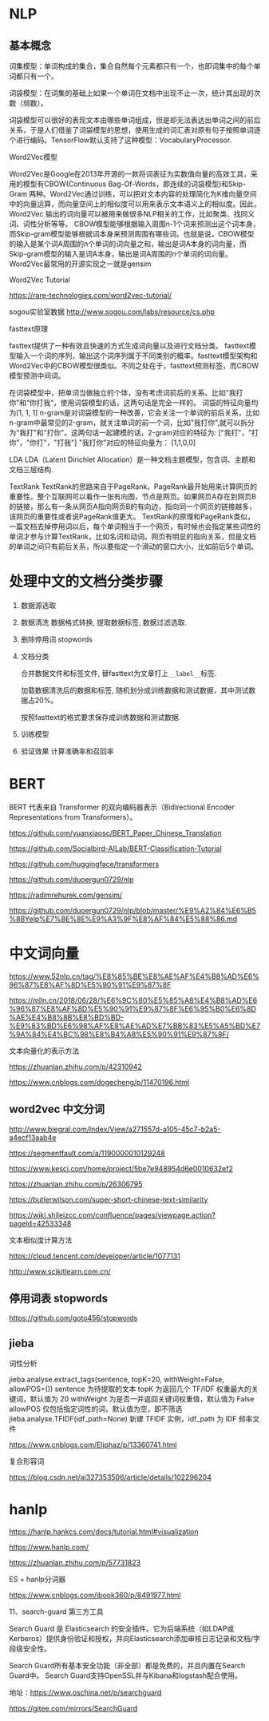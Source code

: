 # NLP

## 基本概念
词集模型：单词构成的集合，集合自然每个元素都只有一个，也即词集中的每个单词都只有一个。

词袋模型：在词集的基础上如果一个单词在文档中出现不止一次，统计其出现的次数（频数）。

词袋模型可以很好的表现文本由哪些单词组成，但是却无法表达出单词之间的前后关系，于是人们借鉴了词袋模型的思想，使用生成的词汇表对原有句子按照单词逐个进行编码。TensorFlow默认支持了这种模型：VocabularyProcessor.

Word2Vec模型

Word2Vec是Google在2013年开源的一款将词表征为实数值向量的高效工具，采用的模型有CBOW(Continuous Bag-Of-Words，即连续的词袋模型)和Skip-Gram 两种。Word2Vec通过训练，可以把对文本内容的处理简化为K维向量空间中的向量运算，而向量空间上的相似度可以用来表示文本语义上的相似度。因此，Word2Vec 输出的词向量可以被用来做很多NLP相关的工作，比如聚类、找同义词、词性分析等等。
CBOW模型能够根据输入周围n-1个词来预测出这个词本身，而Skip-gram模型能够根据词本身来预测周围有哪些词。也就是说，CBOW模型的输入是某个词A周围的n个单词的词向量之和，输出是词A本身的词向量，而Skip-gram模型的输入是词A本身，输出是词A周围的n个单词的词向量。 Word2Vec最常用的开源实现之一就是gensim

Word2Vec Tutorial

https://rare-technologies.com/word2vec-tutorial/

sogou实验室数据
http://www.sogou.com/labs/resource/cs.php


fasttext原理

fasttext提供了一种有效且快速的方式生成词向量以及进行文档分类。 fasttext模型输入一个词的序列，输出这个词序列属于不同类别的概率。fasttext模型架构和Word2Vec中的CBOW模型很类似。不同之处在于，fasttext预测标签，而CBOW模型预测中间词。

在词袋模型中，把单词当做独立的个体，没有考虑词前后的关系。比如"我打你"和“你打我“，使用词袋模型的话，这两句话是完全一样的。 词袋的特征向量均为[1, 1, 1]
n-gram是对词袋模型的一种改善，它会关注一个单词的前后关系，比如n-gram中最常见的2-gram，就关注单词的前一个词，比如"我打你",就可以拆分为"我打"和"打你"。这两句话一起建模的话，2-gram对应的特征为:
["我打"，"打你"，"你打"，"打我"]
"我打你"对应的特征向量为：
[1,1,0,0]

LDA
LDA（Latent Dirichlet Allocation）是一种文档主题模型，包含词、主题和文档三层结构.

TextRank
TextRank的思路来自于PageRank。PageRank最开始用来计算网页的重要性。整个互联网可以看作一张有向图，节点是网页。如果网页A存在到网页B的链接，那么有一条从网页A指向网页B的有向边，指向同一个网页的链接越多，该网页的重要性或者说PageRank值更大。
TextRank的原理和PageRank类似，一篇文档去掉停用词以后，每个单词相当于一个网页，有时候也会指定某些词性的单词才参与计算TextRank，比如名词和动词。网页有明显的指向关系，但是文档的单词之间只有前后关系，所以要指定一个滑动的窗口大小，比如前后5个单词。

# 处理中文的文档分类步骤

1. 数据源选取
2. 数据清洗
数据格式转换, 提取数据标签, 数据过滤选取.
3. 删除停用词 stopwords
4. 文档分类

    合并数据文件和标签文件, 替fasttext为文章打上`__label__`标签.

    加载数据清洗后的数据和标签, 随机划分成训练数据和测试数据，其中测试数据占20%。

    按照fasttext的格式要求保存成训练数据和测试数据.
5. 训练模型
6. 验证效果
    计算准确率和召回率

# BERT

BERT 代表来自 Transformer 的双向编码器表示（Bidirectional Encoder Representations from Transformers）。

https://github.com/yuanxiaosc/BERT_Paper_Chinese_Translation

https://github.com/Socialbird-AILab/BERT-Classification-Tutorial

https://github.com/huggingface/transformers


https://github.com/duoergun0729/nlp

https://radimrehurek.com/gensim/

https://github.com/duoergun0729/nlp/blob/master/%E9%A2%84%E6%B5%8BYelp%E7%BE%8E%E9%A3%9F%E8%AF%84%E5%88%86.md


# 中文词向量

https://www.52nlp.cn/tag/%E8%85%BE%E8%AE%AF%E4%B8%AD%E6%96%87%E8%AF%8D%E5%90%91%E9%87%8F

https://mlln.cn/2018/06/28/%E6%9C%80%E5%85%A8%E4%B8%AD%E6%96%87%E8%AF%8D%E5%90%91%E9%87%8F%E6%95%B0%E6%8D%AE%E4%B8%8B%E8%BD%BD-%E9%83%BD%E6%98%AF%E8%AE%AD%E7%BB%83%E5%A5%BD%E7%9A%84%E4%BC%98%E8%B4%A8%E5%90%91%E9%87%8F/

文本向量化的表示方法

https://zhuanlan.zhihu.com/p/42310942

https://www.cnblogs.com/dogecheng/p/11470196.html

## word2vec 中文分词

http://www.biegral.com/Index/View/a271557d-a105-45c7-b2a5-a4ecf13aab4e

https://segmentfault.com/a/1190000010129248

https://www.kesci.com/home/project/5be7e948954d6e0010632ef2

https://zhuanlan.zhihu.com/p/26306795

https://butlerwilson.com/super-short-chinese-text-similarity

https://wiki.shileizcc.com/confluence/pages/viewpage.action?pageId=42533348


文本相似度计算方法

https://cloud.tencent.com/developer/article/1077131

http://www.scikitlearn.com.cn/


## 停用词表 stopwords

https://github.com/goto456/stopwords


## jieba

词性分析

jieba.analyse.extract_tags(sentence, topK=20, withWeight=False, allowPOS=())
sentence 为待提取的文本
topK 为返回几个 TF/IDF 权重最大的关键词，默认值为 20
withWeight 为是否一并返回关键词权重值，默认值为 False
allowPOS 仅包括指定词性的词，默认值为空，即不筛选
jieba.analyse.TFIDF(idf_path=None) 新建 TFIDF 实例，idf_path 为 IDF 频率文件

https://www.cnblogs.com/Eliphaz/p/13360741.html

复合形容词

https://blog.csdn.net/ai327353506/article/details/102296204


# hanlp

https://hanlp.hankcs.com/docs/tutorial.html#visualization

https://www.hanlp.com/


https://zhuanlan.zhihu.com/p/57731823

ES + hanlp分词器

https://www.cnblogs.com/ibook360/p/8491977.html


11、search-guard 第三方工具

Search Guard 是 Elasticsearch 的安全插件。它为后端系统（如LDAP或Kerberos）提供身份验证和授权，并向Elasticsearch添加审核日志记录和文档/字段级安全性。

Search Guard所有基本安全功能（非全部）都是免费的，并且内置在Search Guard中。 Search Guard支持OpenSSL并与Kibana和logstash配合使用。

地址：https://www.oschina.net/p/searchguard

https://gitee.com/mirrors/SearchGuard